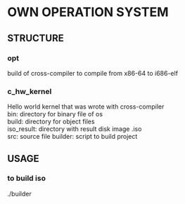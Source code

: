 # OWN OPERATION SYSTEM
## STRUCTURE
### opt
build of cross-compiler to compile from x86-64 to i686-elf
### c_hw_kernel
Hello world kernel that was wrote with cross-compiler  
bin: directory for binary file of os  
build: directory for object files  
iso_result: directory with result disk image .iso  
src: source file 
builder: script to build project
## USAGE
### to build iso
./builder